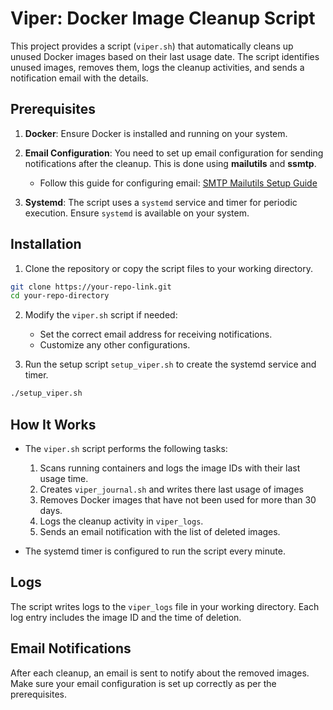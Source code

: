 
# Viper: Docker Image Cleanup Script

This project provides a script (`viper.sh`) that automatically cleans up unused Docker images based on their last usage date. The script identifies unused images, removes them, logs the cleanup activities, and sends a notification email with the details.

## Prerequisites

1. **Docker**: Ensure Docker is installed and running on your system.

2. **Email Configuration**: You need to set up email configuration for sending notifications after the cleanup. This is done using **mailutils** and **ssmtp**.
   - Follow this guide for configuring email: [SMTP Mailutils Setup Guide](https://medium.com/@FlorenceOkoli/smtp-mailutils-how-to-send-your-mails-via-the-linux-terminal-6d95803a1104)
   
3. **Systemd**: The script uses a `systemd` service and timer for periodic execution. Ensure `systemd` is available on your system.

## Installation

1. Clone the repository or copy the script files to your working directory.

```bash
git clone https://your-repo-link.git
cd your-repo-directory
```

2. Modify the `viper.sh` script if needed:
   - Set the correct email address for receiving notifications.
   - Customize any other configurations.

3. Run the setup script `setup_viper.sh` to create the systemd service and timer.

```bash
./setup_viper.sh
```

## How It Works

- The `viper.sh` script performs the following tasks:
  1. Scans running containers and logs the image IDs with their last usage time.
  2. Creates `viper_journal.sh` and writes there last usage of images
  3. Removes Docker images that have not been used for more than 30 days.
  4. Logs the cleanup activity in `viper_logs`.
  5. Sends an email notification with the list of deleted images.

- The systemd timer is configured to run the script every minute.

## Logs

The script writes logs to the `viper_logs` file in your working directory. Each log entry includes the image ID and the time of deletion.

## Email Notifications

After each cleanup, an email is sent to notify about the removed images. Make sure your email configuration is set up correctly as per the prerequisites.
